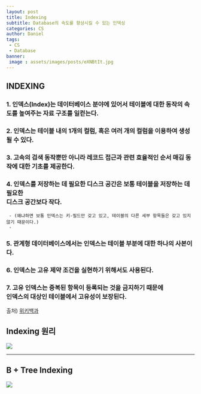 ```yaml
---
layout: post
title: Indexing
subtitle: Database의 속도를 향상시킬 수 있는 인덱싱
categories: CS
author: Daniel
tags: 
 - CS
 - Database
banner:
 image : assets/images/posts/eXNBtIt.jpg
---
```


INDEXING
--

### 1. 인덱스(Index)는 데이터베이스 분야에 있어서 테이블에 대한 동작의 속도를 높여주는 자료 구조를 일컫는다. 

### 2. 인덱스는 테이블 내의 1개의 컬럼, 혹은 여러 개의 컬럼을 이용하여 생성될 수 있다.

### 3. 고속의 검색 동작뿐만 아니라 레코드 접근과 관련 효율적인 순서 매김 동작에 대한 기초를 제공한다. 

### 4. 인덱스를 저장하는 데 필요한 디스크 공간은 보통 테이블을 저장하는 데 필요한 <br>디스크 공간보다 작다. 
	 - (왜냐하면 보통 인덱스는 키-필드만 갖고 있고, 테이블의 다른 세부 항목들은 갖고 있지 않기 때문이다.)
	 - 
### 5. 관계형 데이터베이스에서는 인덱스는 테이블 부분에 대한 하나의 사본이다.

### 6. 인덱스는 고유 제약 조건을 실현하기 위해서도 사용된다. 

### 7. 고유 인덱스는 중복된 항목이 등록되는 것을 금지하기 때문에 <br>인덱스의 대상인 테이블에서 고유성이 보장된다.

출처) [위키백과](https://ko.wikipedia.org/wiki/%EC%9D%B8%EB%8D%B1%EC%8A%A4_(%EB%8D%B0%EC%9D%B4%ED%84%B0%EB%B2%A0%EC%9D%B4%EC%8A%A4))


Indexing 원리
--

![](https://i.imgur.com/eXNBtIt.jpg)

---

## B + Tree Indexing

![](https://i.imgur.com/jz5H7mf.jpg)
